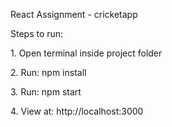 React Assignment - cricketapp



Steps to run:



1\. Open terminal inside project folder

2\. Run: npm install

3\. Run: npm start

4\. View at: http://localhost:3000



